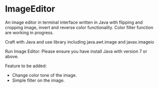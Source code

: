 ImageEditor
===========

An image editor in terminal interface written in Java with flipping and cropping image, invert and reverse color functionality. Color filter function are working in progress.

Craft with Java and use library including java.awt.image and javax.imageio

Run Image Editor:
Please ensure you have install Java with version 7 or above.

Feature to be added:
- Change color tone of the image.
- Simple filter on the image.
